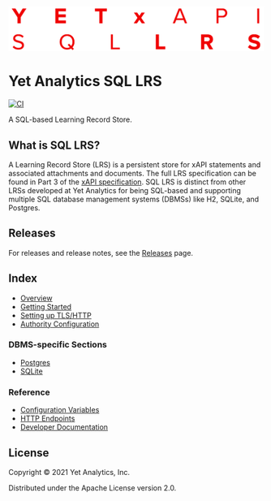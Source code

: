 ![SQL LRS Logo](doc/images/doc_logo.png)

# Yet Analytics SQL LRS

[![CI](https://github.com/yetanalytics/lrsql/actions/workflows/main.yml/badge.svg)](https://github.com/yetanalytics/lrsql/actions/workflows/main.yml)

A SQL-based Learning Record Store.

## What is SQL LRS?

A Learning Record Store (LRS) is a persistent store for xAPI statements and associated attachments and documents. The full LRS specification can be found in Part 3 of the [xAPI specification](https://github.com/adlnet/xAPI-Spec/blob/master/xAPI-Communication.md). SQL LRS is distinct from other LRSs developed at Yet Analytics for being SQL-based and supporting multiple SQL database management systems (DBMSs) like H2, SQLite, and Postgres.

## Releases 

For releases and release notes, see the [Releases](https://github.com/yetanalytics/lrsql/releases) page.

## Index

- [Overview](doc/overview.md)
- [Getting Started](doc/startup.md)
- [Setting up TLS/HTTP](doc/https.md)
- [Authority Configuration](doc/authority.md)

### DBMS-specific Sections

- [Postgres](doc/postgres.md)
- [SQLite](doc/sqlite.md)

### Reference

- [Configuration Variables](doc/env_vars.md)
- [HTTP Endpoints](doc/endpoints.md)
- [Developer Documentation](doc/dev.md)

## License

Copyright © 2021 Yet Analytics, Inc.

Distributed under the Apache License version 2.0.
